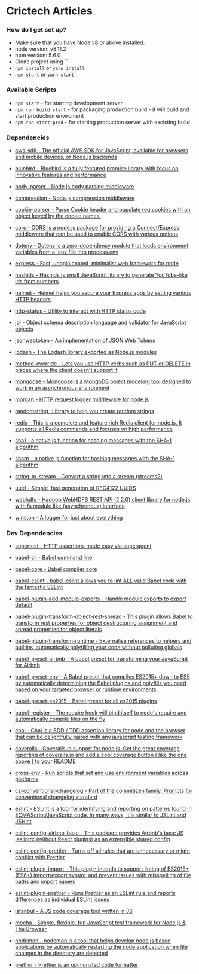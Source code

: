 # Crictech Articles

### How do I get set up?

- Make sure that you have Node v8 or above installed.
- node version: v8.11.2
- npm version: 5.6.0
- Clone project using ``
- `npm install` or `yarn install`
- `npm start` or `yarn start`


### Available Scripts

- `npm start` - for starting development server
- `npm run build:start` - for packaging production build - it will build and start production enviroment
- `npm run start:prod` - for starting production server with excisting build


### Dependencies

- [aws-sdk - The official AWS SDK for JavaScript, available for browsers and mobile devices, or Node.js backends](https://www.npmjs.com/package/aws-sdk)

- [bluebird - Bluebird is a fully featured promise library with focus on innovative features and performance](https://www.npmjs.com/package/bluebird)

- [body-parser - Node.js body parsing middleware](https://www.npmjs.com/package/body-parser)

- [compression - Node.js compression middleware](https://www.npmjs.com/package/compression)

- [cookie-parser - Parse Cookie header and populate req.cookies with an object keyed by the cookie names. ](https://www.npmjs.com/package/cookie-parser)

- [cors - CORS is a node.js package for providing a Connect/Express middleware that can be used to enable CORS with various options](https://www.npmjs.com/package/cors)

- [dotenv - Dotenv is a zero-dependency module that loads environment variables from a .env file into process.env](https://www.npmjs.com/package/dotenv)

- [express - Fast, unopinionated, minimalist web framework for node](https://www.npmjs.com/package/express)

- [hashids - Hashids is small JavaScript library to generate YouTube-like ids from numbers](https://www.npmjs.com/package/hashids)

- [helmet - Helmet helps you secure your Express apps by setting various HTTP headers](https://www.npmjs.com/package/helmet)

- [http-status - Utility to interact with HTTP status code](https://www.npmjs.com/package/http-status)

- [joi - Object schema description language and validator for JavaScript objects](https://www.npmjs.com/package/joi)

- [jsonwebtoken - An implementation of JSON Web Tokens](https://www.npmjs.com/package/jsonwebtoken)

- [lodash - The Lodash library exported as Node.js modules](https://www.npmjs.com/package/lodash)

- [method-override - Lets you use HTTP verbs such as PUT or DELETE in places where the client doesn't support it](https://www.npmjs.com/package/method-override)

- [mongoose - Mongoose is a MongoDB object modeling tool designed to work in an asynchronous environment](https://www.npmjs.com/package/mongoose)

- [morgan - HTTP request logger middleware for node.js](https://www.npmjs.com/package/morgan)

- [randomstring -Library to help you create random strings](https://www.npmjs.com/package/randomstring)

- [redis - This is a complete and feature rich Redis client for node.js. It supports all Redis commands and focuses on high performance](https://www.npmjs.com/package/redis)

- [sha1 - a native js function for hashing messages with the SHA-1 algorithm](https://www.npmjs.com/package/sha1)

- [sharp - a native js function for hashing messages with the SHA-1 algorithm](https://www.npmjs.com/package/sharp)

- [string-to-stream - Convert a string into a stream (streams2)](https://www.npmjs.com/package/string-to-stream)

- [uuid - Simple, fast generation of RFC4122 UUIDS](https://www.npmjs.com/package/uuid)

- [webhdfs - Hadoop WebHDFS REST API (2.2.0) client library for node.js with fs module like (asynchronous) interface](https://www.npmjs.com/package/webhdfs)

- [winston - A logger for just about everything](https://www.npmjs.com/package/winston)


### Dev Dependencies

- [supertest - HTTP assertions made easy via superagent](https://www.npmjs.com/package/supertest)

- [babel-cli - Babel command line](https://www.npmjs.com/package/babel-cli)

- [babel-core - Babel compiler core](https://www.npmjs.com/package/babel-core)

- [babel-eslint - babel-eslint allows you to lint ALL valid Babel code with the fantastic ESLint](https://www.npmjs.com/package/babel-eslint)

- [babel-plugin-add-module-exports - Handle module exports to export default ](https://www.npmjs.com/package/babel-plugin-add-module-exports)

- [babel-plugin-transform-object-rest-spread - This plugin allows Babel to transform rest properties for object destructuring assignment and spread properties for object literals](https://www.npmjs.com/package/babel-plugin-transform-object-rest-spread)

- [babel-plugin-transform-runtime - Externalise references to helpers and builtins, automatically polyfilling your code without polluting globals](https://www.npmjs.com/package/babel-plugin-transform-runtime)

- [babel-preset-airbnb - A babel preset for transforming your JavaScript for Airbnb](https://www.npmjs.com/package/babel-preset-airbnb)

- [babel-preset-env - A Babel preset that compiles ES2015+ down to ES5 by automatically determining the Babel plugins and polyfills you need based on your targeted browser or runtime environments](https://www.npmjs.com/package/babel-preset-env)

- [babel-preset-es2015 - Babel preset for all es2015 plugins](https://www.npmjs.com/package/babel-preset-es2015)

- [babel-register - The require hook will bind itself to node's require and automatically compile files on the fly](https://www.npmjs.com/package/babel-register)

- [chai - Chai is a BDD / TDD assertion library for node and the browser that can be delightfully paired with any javascript testing framework](https://www.npmjs.com/package/chai)

- [coveralls - Coveralls.io support for node.js. Get the great coverage reporting of coveralls.io and add a cool coverage button ( like the one above ) to your README](https://www.npmjs.com/package/coveralls )

- [cross-env - Run scripts that set and use environment variables across platforms](https://www.npmjs.com/package/cross-env)

- [cz-conventional-changelog - Part of the commitizen family. Prompts for conventional changelog standard](https://www.npmjs.com/package/cz-conventional-changelog)

- [eslint - ESLint is a tool for identifying and reporting on patterns found in ECMAScript/JavaScript code. In many ways, it is similar to JSLint and JSHint](https://www.npmjs.com/package/eslint)

- [eslint-config-airbnb-base - This package provides Airbnb's base JS .eslintrc (without React plugins) as an extensible shared config](https://www.npmjs.com/package/eslint-config-airbnb-base)

- [eslint-config-prettier - Turns off all rules that are unnecessary or might conflict with Prettier](https://www.npmjs.com/package/eslint-config-prettier)

- [eslint-plugin-import - This plugin intends to support linting of ES2015+ (ES6+) import/export syntax, and prevent issues with misspelling of file paths and import names](https://www.npmjs.com/package/eslint-plugin-import)

- [eslint-plugin-prettier - Runs Prettier as an ESLint rule and reports differences as individual ESLint issues](https://www.npmjs.com/package/eslint-plugin-prettier)

- [istanbul - A JS code coverage tool written in JS](https://www.npmjs.com/package/istanbul)

- [mocha - Simple, flexible, fun JavaScript test framework for Node.js & The Browser](https://www.npmjs.com/package/mocha)

- [nodemon - nodemon is a tool that helps develop node.js based applications by automatically restarting the node application when file changes in the directory are detected](https://www.npmjs.com/package/nodemon)

- [prettier - Prettier is an opinionated code formatter](https://www.npmjs.com/package/prettier)
